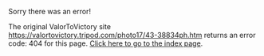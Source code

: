 

Sorry there was an error!

The original ValorToVictory site https://valortovictory.tripod.com/photo17/43-38834ph.htm returns an error code: 404 for this page. [Click here to go to the index page](../index.md).